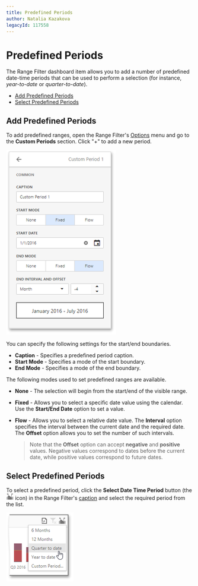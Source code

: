 ```yaml
---
title: Predefined Periods
author: Natalia Kazakova
legacyId: 117558
---
```

# Predefined Periods
The Range Filter dashboard item allows you to add a number of predefined date-time periods that can be used to perform a selection (for instance, _year-to-date_ or _quarter-to-date_).
* [Add Predefined Periods](#add)
* [Select Predefined Periods](#select)

## <a name="add"/>Add Predefined Periods
To add predefined ranges, open the Range Filter's [Options](../../ui-elements/dashboard-item-menu.md) menu and go to the **Custom Periods** section. Click "+" to add a new period.

![wdd-range-filter-custom-intervals](../../../../images/img125362.png)

You can specify the following settings for the start/end boundaries.
* **Caption** - Specifies a predefined period caption.
* **Start Mode** - Specifies a mode of the start boundary.
* **End Mode** - Specifies a mode of the end boundary.

The following modes used to set predefined ranges are available.
* **None** - The selection will begin from the start/end of the visible range.
* **Fixed** - Allows you to select a specific date value using the calendar. Use the **Start/End Date** option to set a value.
* **Flow** - Allows you to select a relative date value. The **Interval** option specifies the interval between the current date and the required date. The **Offset** option allows you to set the number of such intervals.
	
	> Note that the **Offset** option can accept **negative** and **positive** values. Negative values correspond to dates before the current date, while positive values correspond to future dates.

## <a name="select"/>Select Predefined Periods
To select a predefined period, click the **Select Date Time Period** button (the ![wdd-range-filter-custom-period-icon](../../../../images/img125360.png) icon) in the Range Filter's [caption](../../dashboard-layout/dashboard-item-caption.md) and select the required period from the list.

![wdd-range-filter-select-custom-period](../../../../images/img125361.png)
